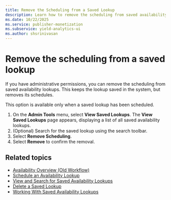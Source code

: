 ```yaml
---
title: Remove the Scheduling from a Saved Lookup
description: Learn how to remove the scheduling from saved availability lookups. This keeps the lookup saved in the system, but removes its schedules.
ms.date: 10/22/2025
ms.service: publisher-monetization
ms.subservice: yield-analytics-ui
ms.author: shsrinivasan
---
```


# Remove the scheduling from a saved lookup

If you have administrative permissions, you can remove the scheduling from saved availability lookups. This keeps the lookup saved in the system, but removes its schedules.

This option is available only when a saved lookup has been scheduled.

1. On the **Admin Tools** menu, select **View Saved Lookups**. The **View Saved Lookups** page appears, displaying a list of all saved availability lookups.
1. (Optional) Search for the saved lookup using the search toolbar.
1. Select **Remove Scheduling**.
1. Select **Remove** to confirm the removal.

## Related topics

- [Availability Overview (Old Workflow)](./availability-overview-old-workflow.md)
- [Schedule an Availability Lookup](./schedule-an-availability-lookup.md)
- [View and Search for Saved Availability Lookups](./view-and-search-for-saved-availability-lookups.md)
- [Delete a Saved Lookup](./delete-a-saved-lookup.md)
- [Working With Saved Availability Lookups](./working-with-saved-availability-lookups.md)
